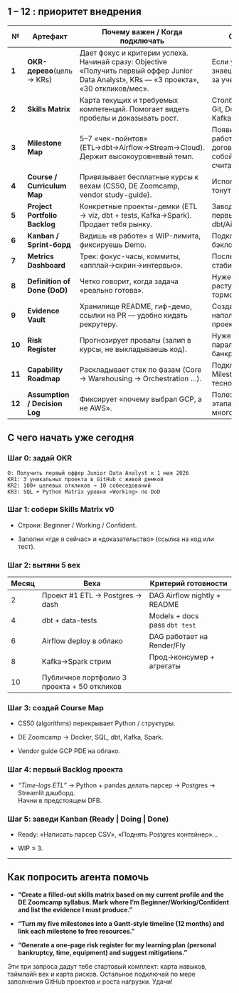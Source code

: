 

## 1 – 12 : приоритет внедрения

|№|Артефакт|Почему важен / Когда подключать|Сигнал «пора»|
|---|---|---|---|
|**1**|**OKR-дерево**(цель → KRs)|Дает фокус и критерии успеха. Начинай сразу: Objective «Получить первый оффер Junior Data Analyst», KRs — «3 проекта», «30 откликов/мес».|Если утром не знаешь, **зачем** садишься за учебу.|
|**2**|**Skills Matrix**|Карта текущих и требуемых компетенций. Помогает видеть пробелы и доказывать рост.|Столбцы: Python, SQL, Git, Docker, dbt, Airflow, Kafka, Cloud.|
|**3**|**Milestone Map**|5–7 «чек-пойнтов» (ETL→dbt→Airflow→Stream→Cloud). Держит высокоуровневый темп.|Появилось два месяца работы — пора договориться с самим собой «что будет считаться вехой».|
|**4**|**Course / Curriculum Map**|Привязывает бесплатные курсы к вехам (CS50, DE Zoomcamp, vendor study-guide).|Использовать, чтобы не тонуть в лишних курсах.|
|**5**|**Project Portfolio Backlog**|Конкретные проекты-демки (ETL → viz, dbt + tests, Kafka→Spark). Продает тебя рынку.|Заводи сразу после первых лекций dbt/Airflow.|
|**6**|**Kanban / Sprint-борд**|Видишь «в работе» ≤ WIP-лимита, фиксируешь Demo.|Подключай, когда в бэклоге > 10 задач.|
|**7**|**Metrics Dashboard**|Трек: фокус-часы, коммиты, «апплай→скрин→интервью».|После 2–3 недель стабильной рутины.|
|**8**|**Definition of Done (DoD)**|Четко говорит, когда задача «реально готова».|Нужен, когда проекты растут и тесты/деплой тормозят.|
|**9**|**Evidence Vault**|Хранилище README, гиф-демо, ссылки на PR — удобно кидать рекрутеру.|Создай папку, но наполняй после первых проектов.|
|**10**|**Risk Register**|Прогнозирует провалы (залип в курсы, не выкладываешь код).|Нужен, когда параллельно учёба + банкротство + работа.|
|**11**|**Capability Roadmap**|Раскладывает стек по фазам (Core → Warehousing → Orchestration …).|Подключить, когда Milestone map стало тесно.|
|**12**|**Assumption / Decision Log**|Фиксирует «почему выбрал GCP, а не AWS».|Полезно на старших этапах, когда решений много.|

## С чего начать уже сегодня

### Шаг 0: задай OKR

```text
O: Получить первый оффер Junior Data Analyst к 1 мая 2026
KR1: 3 уникальных проекта в GitHub с живой демкой  
KR2: 100+ целевых откликов → 10 собеседований  
KR3: SQL + Python Matrix уровня «Working» по DoD
```

### Шаг 1: собери **Skills Matrix v0**

- Строки: Beginner / Working / Confident.
    
- Заполни «где я сейчас» и «доказательство» (ссылка на код или тест).
    

### Шаг 2: вытяни 5 вех

| Месяц | Веха                                        | Критерий готовности           |
| ----- | ------------------------------------------- | ----------------------------- |
| 2     | Проект #1 ETL → Postgres → dash             | DAG Airflow nightly + README  |
| 4     | dbt + data-tests                            | Models + docs pass `dbt test` |
| 6     | Airflow deploy в облако                     | DAG работает на Render/Fly    |
| 8     | Kafka→Spark стрим                           | Прод→консумер + агрегаты      |
| 10    | Публичное портфолио 3 проекта + 50 откликов |                               |

### Шаг 3: создай **Course Map**

- CS50 (algorithms) перекрывает Python / структуры.
    
- DE Zoomcamp → Docker, SQL, dbt, Kafka, Spark.
    
- Vendor guide GCP PDE на облако.
    

### Шаг 4: первый **Backlog проекта**

- _“Time-logs ETL”_ → Python + pandas делать парсер → Postgres → Streamlit дашборд.  
    Начни в предстоящем DFB.
    

### Шаг 5: заведи **Kanban** (Ready | Doing | Done)

- Ready: «Написать парсер CSV», «Поднять Postgres контейнер»…
    
- WIP ≤ 3.
    

---

## Как попросить агента помочь

- **“Create a filled-out skills matrix based on my current profile and the DE Zoomcamp syllabus. Mark where I’m Beginner/Working/Confident and list the evidence I must produce.”**
    
- **“Turn my five milestones into a Gantt-style timeline (12 months) and link each milestone to free resources.”**
    
- **“Generate a one-page risk register for my learning plan (personal bankruptcy, time, equipment) and suggest mitigations.”**
    

Эти три запроса дадут тебе стартовый комплект: карта навыков, таймлай̆н вех и карта рисков. Остальное подключай по мере заполнения GitHub проектов и роста нагрузки. Удачи!